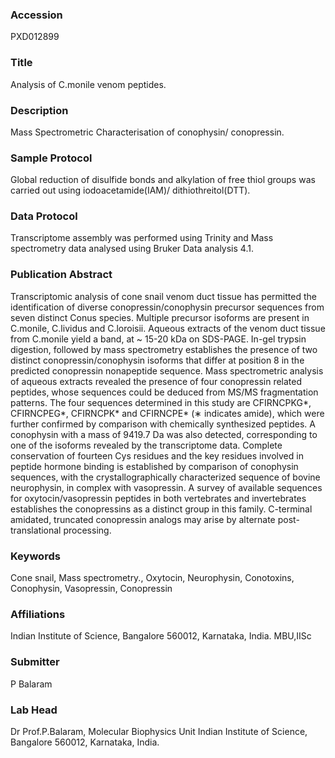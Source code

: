 ### Accession
PXD012899

### Title
Analysis of C.monile venom peptides.

### Description
Mass Spectrometric Characterisation of conophysin/ conopressin.

### Sample Protocol
Global reduction of disulfide bonds and alkylation of free thiol groups was carried out using iodoacetamide(IAM)/ dithiothreitol(DTT).

### Data Protocol
Transcriptome assembly was performed using Trinity and Mass spectrometry data analysed using Bruker Data analysis 4.1.

### Publication Abstract
Transcriptomic analysis of cone snail venom duct tissue has permitted the identification of diverse conopressin/conophysin precursor sequences from seven distinct Conus species. Multiple precursor isoforms are present in C.monile, C.lividus and C.loroisii. Aqueous extracts of the venom duct tissue from C.monile yield a band, at ~ 15-20&#xa0;kDa on SDS-PAGE. In-gel trypsin digestion, followed by mass spectrometry establishes the presence of two distinct conopressin/conophysin isoforms that differ at position 8 in the predicted conopressin nonapeptide sequence. Mass spectrometric analysis of aqueous extracts revealed the presence of four conopressin related peptides, whose sequences could be deduced from MS/MS fragmentation patterns. The four sequences determined in this study are CFIRNCPKG*, CFIRNCPEG*, CFIRNCPK* and CFIRNCPE* (&#x2217; indicates amide), which were further confirmed by comparison with chemically synthesized peptides. A conophysin with a mass of 9419.7&#xa0;Da was also detected, corresponding to one of the isoforms revealed by the transcriptome data. Complete conservation of fourteen Cys residues and the key residues involved in peptide hormone binding is established by comparison of conophysin sequences, with the crystallographically characterized sequence of bovine neurophysin, in complex with vasopressin. A survey of available sequences for oxytocin/vasopressin peptides in both vertebrates and invertebrates establishes the conopressins as a distinct group in this family. C-terminal amidated, truncated conopressin analogs may arise by alternate post-translational processing.

### Keywords
Cone snail, Mass spectrometry., Oxytocin, Neurophysin, Conotoxins, Conophysin, Vasopressin, Conopressin

### Affiliations
Indian Institute of Science, Bangalore 560012, Karnataka, India.
MBU,IISc

### Submitter
P Balaram

### Lab Head
Dr Prof.P.Balaram, Molecular Biophysics Unit
Indian Institute of Science, Bangalore 560012, Karnataka, India.


